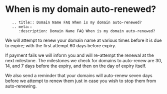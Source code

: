 # When is my domain auto-renewed?

```eval_rst
   .. title:: Domain Name FAQ When is my domain auto-renewed?
   .. meta::
      :description: Domain Name FAQ When is my domain auto-renewed?
```


We will attempt to renew your domain name at various times before it is due to expire; with the first attempt 60 days before expiry.


If payment fails we will inform you and will re-attempt the renewal at the next milestone. The milestones we check for domains to auto-renew are 30, 14, and 7 days before the expiry, and then on the day of expiry itself.


We also send a reminder that your domains will auto-renew seven days before we attempt to renew them just in case you wish to stop them from auto-renewing.


 

